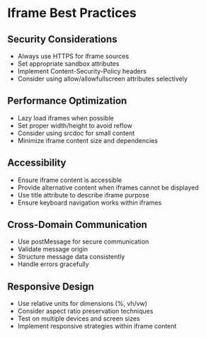 # Iframe Best Practices

## Security Considerations
- Always use HTTPS for iframe sources
- Set appropriate sandbox attributes
- Implement Content-Security-Policy headers
- Consider using allow/allowfullscreen attributes selectively

## Performance Optimization
- Lazy load iframes when possible
- Set proper width/height to avoid reflow
- Consider using srcdoc for small content
- Minimize iframe content size and dependencies

## Accessibility
- Ensure iframe content is accessible
- Provide alternative content when iframes cannot be displayed
- Use title attribute to describe iframe purpose
- Ensure keyboard navigation works within iframes

## Cross-Domain Communication
- Use postMessage for secure communication
- Validate message origin
- Structure message data consistently
- Handle errors gracefully

## Responsive Design
- Use relative units for dimensions (%, vh/vw)
- Consider aspect ratio preservation techniques
- Test on multiple devices and screen sizes
- Implement responsive strategies within iframe content